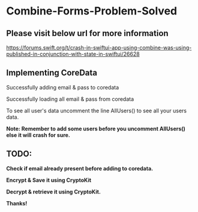 # Combine-Forms-Problem-Solved

## Please visit below url for more information

https://forums.swift.org/t/crash-in-swiftui-app-using-combine-was-using-published-in-conjunction-with-state-in-swiftui/26628

## Implementing CoreData

<p>Successfully adding email & pass to coredata
<p>Successfully loading all email & pass from coredata
  <p> To see all user's data uncomment the line AllUsers() to see all your users data.
    <p><b>Note: Remember to add some users before you uncomment AllUsers() else it will crash for sure.

## TODO:
<p>Check if email already present before adding to coredata.
<p>Encrypt & Save it using CryptoKit
<p>Decrypt & retrieve it using CryptoKit.

Thanks!
